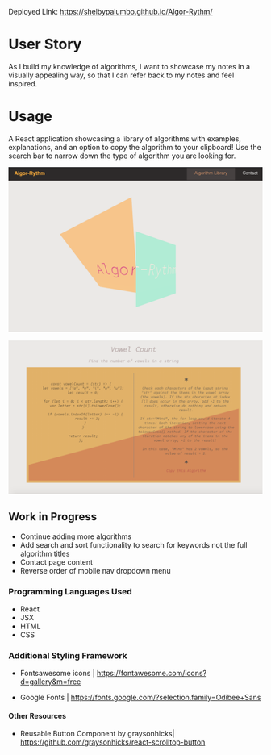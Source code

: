 Deployed Link: https://shelbypalumbo.github.io/Algor-Rythm/

# User Story

As I build my knowledge of algorithms, I want to showcase my notes in a visually appealing way, so that I can refer back to my notes and feel inspired.

# Usage

A React application showcasing a library of algorithms with examples, explanations, and an option to copy the algorithm to your clipboard! Use the search bar to narrow down the type of algorithm you are looking for.

![Cover Page](src/images/homepage.png)

![Cover Page](src/images/algorithm.png)

## Work in Progress

- Continue adding more algorithms
- Add search and sort functionality to search for keywords not the full algorithm titles
- Contact page content
- Reverse order of mobile nav dropdown menu

### Programming Languages Used

- React
- JSX
- HTML
- CSS

### Additional Styling Framework

- Fontsawesome icons | https://fontawesome.com/icons?d=gallery&m=free

- Google Fonts | https://fonts.google.com/?selection.family=Odibee+Sans

#### Other Resources

- Reusable Button Component by graysonhicks| https://github.com/graysonhicks/react-scrolltop-button
